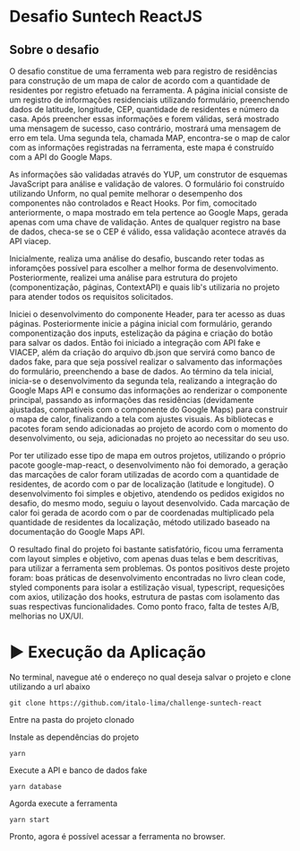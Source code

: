 # Desafio Suntech ReactJS

## Sobre o desafio

O desafio constitue de uma ferramenta web para registro de residências para construção de um mapa de calor de acordo com a quantidade de 
residentes por registro efetuado na ferramenta. A página inicial consiste de um registro de informações residenciais utilizando formulário, preenchendo dados
de latitude, longitude, CEP, quantidade de residentes e número da casa. Após preencher essas informações e forem válidas, será mostrado uma mensagem de sucesso,
caso contrário, mostrará uma mensagem de erro em tela. Uma segunda tela, chamada MAP, encontra-se o map de calor com as informações registradas na ferramenta, este 
mapa é construído com a API do Google Maps. 

As informações são validadas através do YUP, um construtor de esquemas JavaScript para análise e validação de valores. O formulário foi construído utilizando 
Unform, no qual pemite melhorar o desempenho dos componentes não controlados e React Hooks. Por fim, comocitado anteriormente, o mapa mostrado em tela pertence
ao Google Maps, gerada apenas com uma chave de validação. Antes de qualquer registro na base de dados, checa-se se o CEP é válido, essa validação acontece através
da API viacep.

Inicialmente, realiza uma análise do desafio, buscando reter todas as inforamções possível para escolher a melhor forma de desenvolvimento. Posteriormente, realizei
uma análise para estrutura do projeto (componentização, páginas, ContextAPI) e quais lib's utilizaria no projeto para atender todos os requisitos solicitados. 

Iniciei o desenvolvimento do componente Header, para ter acesso as duas páginas. Posteriormente inicie a página inicial com formulário, gerando 
componentização dos inputs, estelização da página e criação do botão para salvar os dados. Então foi iniciado a integração com API fake e VIACEP, além da criação 
do arquivo db.json que servirá como banco de dados fake, para que seja possível realizar o salvamento das informações do formulário, preenchendo a base de dados. 
Ao término da  tela inicial, inicia-se o desenvolvimento da segunda tela, realizando a integração do Google Maps API e consumo das informações ao renderizar o 
componente principal,  passando as informações das residências (devidamente ajustadas, compatíveis com o componente do Google Maps) para construir o mapa de calor, 
finalizando a tela com ajustes visuais. As bibliotecas e pacotes foram sendo adicionadas ao projeto de acordo com o momento do desenvolvimento, ou seja, adicionadas 
no projeto ao necessitar do seu uso.

Por ter utilizado esse tipo de mapa em outros projetos, utilizando o próprio pacote google-map-react, o desenvolvimento não foi demorado, a geração das marcações de
calor foram utilizadas de acordo com a quantidade de residentes, de acordo com o par de localização (latitude e longitude). O desenvolvimento foi simples e objetivo,
atendendo os pedidos exigidos no desafio, do mesmo modo, seguiu o layout desenvolvido. Cada marcação de calor foi gerada de acordo com o par de coordenadas 
multiplicado pela quantidade de residentes da localização, método utilizado baseado na documentação do Google Maps API.

O resultado final do projeto foi bastante satisfatório, ficou uma ferramenta com layout simples e objetivo, com apenas duas telas e bem descritivas, para utilizar
a ferramenta sem problemas. Os pontos positivos deste projeto foram: boas práticas de desenvolvimento encontradas no livro clean code, styled components para isolar
a estilização visual, typescript, requesições com axios, utilização dos hooks, estrutura de pastas com isolamento das suas respectivas funcionalidades. Como ponto
fraco, falta de testes A/B, melhorias no UX/UI.

# :arrow_forward: Execução da Aplicação

No terminal, navegue até o endereço no qual deseja salvar o projeto e clone utilizando a url abaixo

`git clone https://github.com/italo-lima/challenge-suntech-react`

Entre na pasta do projeto clonado

Instale as dependências do projeto

`yarn`

Execute a API e banco de dados fake

`yarn database`

Agorda execute a ferramenta

`yarn start`

Pronto, agora é possível acessar a ferramenta no browser.
